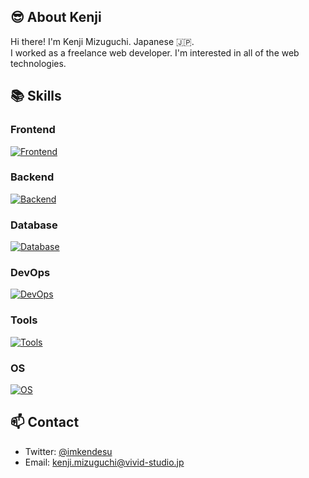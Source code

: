 ## 😎 About Kenji
Hi there! I'm Kenji Mizuguchi. Japanese 🇯🇵.  
I worked as a freelance web developer. I'm interested in all of the web technologies.

## 📚 Skills
### Frontend
[![Frontend](https://skillicons.dev/icons?i=html,css,js,ts,react,nextjs,vue,nuxt,tailwindcss,materialui&theme=light)](https://skillicons.dev)

### Backend
[![Backend](https://skillicons.dev/icons?i=rails,nodejs,express,nestjs,prisma,graphql,apollo&theme=light)](https://skillicons.dev)

### Database
[![Database](https://skillicons.dev/icons?i=mysql,postgresql,firebase&theme=light)](https://skillicons.dev)

### DevOps
[![DevOps](https://skillicons.dev/icons?i=git,github,gitlab,vercel,netlify,heroku&theme=light)](https://skillicons.dev)

### Tools
[![Tools](https://skillicons.dev/icons?i=vscode,figma&theme=light)](https://skillicons.dev)

### OS
[![OS](https://skillicons.dev/icons?i=windows,apple,ubuntu&theme=light)](https://skillicons.dev)

## 📫 Contact
- Twitter: [@imkendesu](https://twitter.com/imkendesu)
- Email: kenji.mizuguchi@vivid-studio.jp